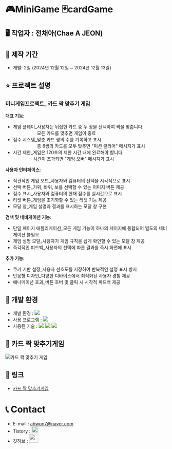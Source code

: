 
# 🎮MiniGame 🃏cardGame

## 🖥 작업자 : 전채아(Chae A JEON)

## 📅 제작 기간
- 개발: 2일 (2024년 12월 12일 ~ 2024년 12월 13일)

## ⭐️ 프로젝트 설명

### 미니게임프로젝트_ 카드 짝 맞추기 게임 
**대표 기능**: 
- 게임 플레이_사용자는 뒤집힌 카드 중 두 장을 선택하여 짝을 맞춥니다.<br>
&nbsp;&nbsp;&nbsp;&nbsp;&nbsp;&nbsp;&nbsp;&nbsp;&nbsp;&nbsp;&nbsp;&nbsp;&nbsp;&nbsp;&nbsp;&nbsp;&nbsp;&nbsp;&nbsp;모든 카드를 맞추면 게임이 종료
- 점수 시스템_맞춘 카드 쌍의 수를 기록하고 표시<br>
&nbsp;&nbsp;&nbsp;&nbsp;&nbsp;&nbsp;&nbsp;&nbsp;&nbsp;&nbsp;&nbsp;&nbsp;&nbsp;&nbsp;&nbsp;&nbsp;&nbsp;&nbsp;&nbsp;총 8쌍의 카드를 모두 맞추면 "미션 클리어" 메시지가 표시
- 시간 제한_게임은 120초의 제한 시간 내에 완료해야 합니다.<br>
&nbsp;&nbsp;&nbsp;&nbsp;&nbsp;&nbsp;&nbsp;&nbsp;&nbsp;&nbsp;&nbsp;&nbsp;&nbsp;&nbsp;&nbsp;&nbsp;시간이 초과되면 "게임 오버" 메시지가 표시

**사용자 인터페이스**:
- 직관적인 게임 보드_사용자와 컴퓨터의 선택을 시각적으로 표시
- 선택 버튼_가위, 바위, 보를 선택할 수 있는 이미지 버튼 제공
- 점수 표시_사용자와 컴퓨터의 현재 점수를 실시간으로 표시
- 리셋 버튼_게임을 초기화할 수 있는 리셋 기능 제공
- 모달 창_게임 설명과 결과를 표시하는 모달 창 구현

**검색 및 네비게이션 기능**: 
- 단일 페이지 애플리케이션_모든 게임 기능이 하나의 페이지에 통합되어 별도의 네비게이션 불필요
- 게임 설명 모달_사용자가 게임 규칙을 쉽게 확인할 수 있는 모달 창 제공
- 즉각적인 피드백_사용자의 선택에 따른 결과를 즉시 화면에 표시

**추가 기능**:
- 쿠키 기반 설정_사용자 선호도를 저장하여 반복적인 설명 표시 방지
- 반응형 디자인_다양한 디바이스에서 최적화된 사용자 경험 제공
- 애니메이션 효과_버튼 호버 및 클릭 시 시각적 피드백 제공


## 💾 개발 환경

- 개발 환경 : <img src="https://img.shields.io/badge/windows10-0078D6?style=flat-square&logo=windows10&logoColor=white"/>
- 사용 프로그램 : <img src="https://img.shields.io/badge/Vs code-007ACC?style=flat-square&logo=visualstudiocode&logoColor=white"/>
- 사용된 기술 :
  <img src="https://img.shields.io/badge/html5-E34F26?style=flat-square&logo=html5&logoColor=white"> <img src="https://img.shields.io/badge/css3-1572B6?style=flat-square&logo=css3&logoColor=white"> <img src="https://img.shields.io/badge/JavaScript-F7DF1E?style=flat-square&logo=JavaScript&logoColor=white"> 



## 📝 카드 짝 맞추기게임
![카드 짝 맞추기 게임](https://github.com/user-attachments/assets/ba1d59fa-6637-4bef-9bd7-9d25fe48fb66)



## 🔗 링크

- [카드 짝 맞추기게임](https://jeon-chaea.github.io/cardGame/)



# 📞 Contact

- E-mail : ahwon7@naver.com
- Tistory : <a href="https://chaea-note.tistory.com/">
  <img src="https://i.namu.wiki/i/CNVaHZuf0Gh8FzOCf15jCbi5hULtTNYHUrf_5U2bD-uAbShxafelnrNhFULo7O0JAZeTTq6_bSveUA5mOVtlyQ.svg" height="20px"/>
  </a>
- 깃허브 : <a href="https://github.com/Jeon-ChaeA">
  <img src="https://user-images.githubusercontent.com/68724828/185908612-22f4d219-78a7-4de7-bb02-deecaa63bffa.png" height="28px"/>
  </a>
